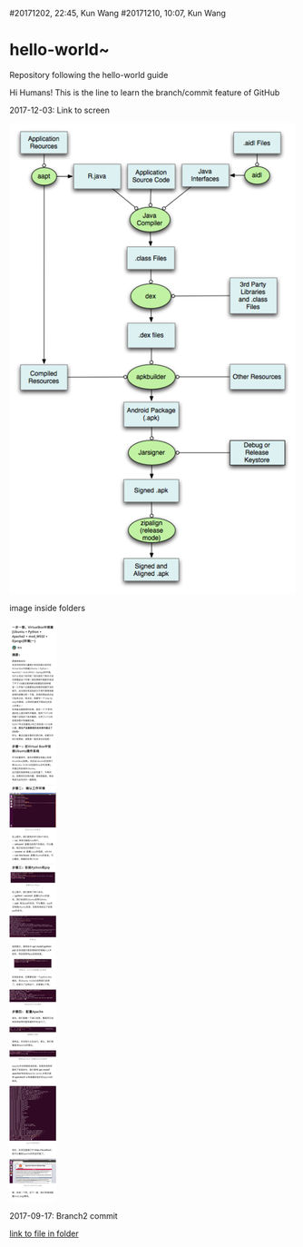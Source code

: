 #20171202, 22:45, Kun Wang
#20171210, 10:07, Kun Wang

# hello-world~
Repository following the hello-world guide

Hi Humans!
This is the line to learn the branch/commit feature of GitHub

2017-12-03: Link to screen

![image](20160204114932917.png)

image inside folders

![image](/images/image_08fb70107edc.jpg)

2017-09-17: Branch2 commit


[link to file in folder](images/temp.md)
